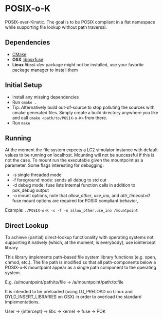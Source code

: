 POSIX-o-K
=========
POSIX-over-Kinetic. The goal is to be POSIX compliant in a flat namespace while supporting file lookup without path traversal.

## Dependencies
+ [CMake](http://www.cmake.org)
+ **OSX** [libosxfuse](http://osxfuse.github.io)
+ **Linux** *libssl-dev* package might not be installed, use your favorite package manager to install them 

## Initial Setup
+ Install any missing dependencies
+ Run `cmake .` 
 + Tip: Alternatively build out-of-source to stop polluting the sources with cmake generated files. Simply create a build directory anywhere you like and call `cmake <path/to/POSIX-o-K>` from there. 
+ Run `make`

## Running
At the moment the file system expects a LC2 simulator instance with default values to be running on localhost. Mounting will not be successful if this is not the case.
To mount run the executable given the mountpoint as a parameter. Some flags interesting for debugging: 

+ -s single threaded mode
+ -f foreground mode: sends all debug to std out 
+ -d debug mode: fuse lists internal function calls in addition to pok_debug output
+ -o mount options, note that *allow_other*, *use_ino*, and *attr_timeout=0* fuse mount options are required for POSIX compliant behavior, 

Example: `./POSIX-o-K -s -f -o allow_other,use_ino /mountpoint` 

## Direct Lookup
To achieve (partial) direct-lookup functionality with operating systems not supporting it natively (which, at the moment, is everybody), use iointercept library.  

This library implements path-based file system library functions (e.g. open, chmod, etc.). The file path is modified so that all path-components below a POSIX-o-K mountpoint appear as a single path component to the operating system. 

E.g. /a/mountpoint/path/to/file -> /a/mountpoint/path:to:file

It is intended to be preloaded (using LD_PRELOAD on Linux and DYLD_INSERT_LIBRARIES on OSX) in order to overload the standard implementations. 

User -> {intercept} -> libc -> kernel -> fuse -> POK